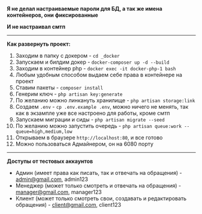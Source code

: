 **Я не делал настраиваемые пароли для БД, а так же имена контейнеров, они фиксированные**

**И не настраивал смтп**
_______
**Как развернуть проект:**

1. Заходим в папку с докером - `cd _docker`
2. Запускаем и билдим докер - `docker-composer up -d --build`
3. Заходим в контейнер php - `docker exec -it docker-php-1 bash`
4. Любым удобным способом выдаем себе права в контейнере на проект
5. Ставим пакеты - `composer install`
6. Генерим ключ - `php artisan key:generate`
7. По желанию можно линкануть хранилище - `php artisan storage:link`
8. Создаем `.env` - `cp .env.example .env`, можно ничего не менять, так как в экзампле уже все настроено для работы, кроме смтп
9. Запускаем миграции и сиды - `php artisan migrate --seed`
10. По желанию можно запустить очередь - `php artisan queue:work --queue=high,medium,low`
11. Открываем в браузере `http://localhost:80`, и все готово
12. Можно пользоваться Адмайнером, он на 6080 порту
_______
**Доступы от тестовых аккаунтов**

- Админ (имеет права как писать, так и отвечать на обращения) - admin@gmail.com, admin123
- Менеджер (может только смотреть и отвечать на обращения) - manager@gmail.com, manager123
- Клиент (может только смотреть свои, создавать и редактировать обращения) - client@gmail.com, client123
